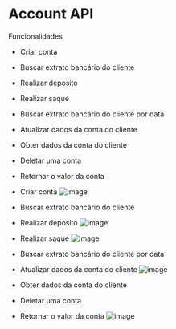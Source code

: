 # Account API

Funcionalidades

- Criar conta
- Buscar extrato bancário do cliente
- Realizar deposito
- Realizar saque
- Buscar extrato bancário do cliente por data
- Atualizar dados da conta do cliente
- Obter dados da conta do cliente
- Deletar uma conta
- Retornar o valor da conta


- Criar conta
![image](https://user-images.githubusercontent.com/102544229/193462393-7b207525-069b-4b1d-abdf-26a328675ce2.png)


- Buscar extrato bancário do cliente
- Realizar deposito
![image](https://user-images.githubusercontent.com/102544229/193462420-245dc352-38dd-4803-b87b-e5a68a8574d0.png)

- Realizar saque
![image](https://user-images.githubusercontent.com/102544229/193462441-b3838fd7-250c-41a8-a16f-72f05923371b.png)


- Buscar extrato bancário do cliente por data
- Atualizar dados da conta do cliente
![image](https://user-images.githubusercontent.com/102544229/193462460-34905cb5-a465-4f2f-9326-f4e5e008e0e7.png)

- Obter dados da conta do cliente


- Deletar uma conta
- Retornar o valor da conta
![image](https://user-images.githubusercontent.com/102544229/193462484-eff2a4cf-bbe1-473b-94fd-5eaaed10b74e.png)

